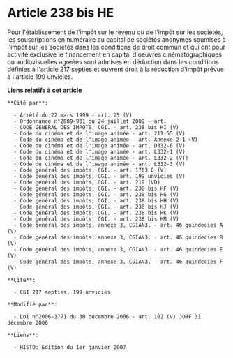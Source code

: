# Article 238 bis HE

Pour l'établissement de l'impôt sur le revenu ou de l'impôt sur les sociétés, les souscriptions en numéraire au capital de
sociétés anonymes soumises à l'impôt sur les sociétés dans les conditions de droit commun et qui ont pour activité exclusive
le financement en capital d'oeuvres cinématographiques ou audiovisuelles agréées sont admises en déduction dans les
conditions définies à l'article 217 septies et ouvrent droit à la réduction d'impôt prévue à l'article 199 unvicies.

**Liens relatifs à cet article**

	**Cité par**:

	  - Arrêté du 22 mars 1999 - art. 25 (V)
	  - Ordonnance n°2009-901 du 24 juillet 2009 - art.
	  - CODE GENERAL DES IMPOTS, CGI. - art. 238 bis HI (V)
	  - Code du cinéma et de l'image animée - art. 211-55 (V)
	  - Code du cinéma et de l'image animée - art. Annexe 2-1 (V)
	  - Code du cinéma et de l'image animée - art. D332-6 (V)
	  - Code du cinéma et de l'image animée - art. L332-1 (V)
	  - Code du cinéma et de l'image animée - art. L332-2 (VT)
	  - Code du cinéma et de l'image animée - art. L332-3 (V)
	  - Code général des impôts, CGI. - art. 1763 E (V)
	  - Code général des impôts, CGI. - art. 199 unvicies (V)
	  - Code général des impôts, CGI. - art. 219 (VD)
	  - Code général des impôts, CGI. - art. 238 bis HF (V)
	  - Code général des impôts, CGI. - art. 238 bis HG (V)
	  - Code général des impôts, CGI. - art. 238 bis HH (V)
	  - Code général des impôts, CGI. - art. 238 bis HJ (V)
	  - Code général des impôts, CGI. - art. 238 bis HK (V)
	  - Code général des impôts, CGI. - art. 238 bis HM (V)
	  - Code général des impôts, annexe 3, CGIAN3. - art. 46 quindecies A (V)
	  - Code général des impôts, annexe 3, CGIAN3. - art. 46 quindecies B (V)
	  - Code général des impôts, annexe 3, CGIAN3. - art. 46 quindecies E (V)
	  - Code général des impôts, annexe 3, CGIAN3. - art. 46 quindecies F (V)

	**Cite**:

	  - CGI 217 septies, 199 unvicies

	**Modifié par**:

	  - Loi n°2006-1771 du 30 décembre 2006 - art. 102 (V) JORF 31 décembre 2006

	**Liens**:

	  - HISTO: Edition du 1er janvier 2007
